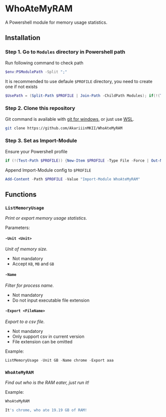 # WhoAteMyRAM
A Powershell module for memory usage statistics.

## Installation

### Step 1. Go to `Modules` directory in Powershell path

Run following command to check path

```Powershell
$env:PSModulePath -Split ";"
```

It is recommended to use defaule `$PROFILE` directory, you need to create one if not exists

```Powershell
$UsePath = (Split-Path $PROFILE | Join-Path -ChildPath Modules); if(!(Test-Path $UsePath)) {New-Item $UsePath -Type Directory -Force | Out-Null}; Set-Location $UsePath
```

### Step 2. Clone this repository

Git command is available with [git for windows](https://gitforwindows.org/), or just use [WSL](https://docs.microsoft.com/en-us/windows/wsl/install-win10).

```bash
git clone https://github.com/AkariiinMKII/WhoAteMyRAM
```

### Step 3. Set as Import-Module

Ensure your Powershell profile

```Powershell
if (!(Test-Path $PROFILE)) {New-Item $PROFILE -Type File -Force | Out-Null}
```

Append Import-Module config to `$PROFILE`

```Powershell
Add-Content -Path $PROFILE -Value "Import-Module WhoAteMyRAM"
```

## Functions

### `ListMemoryUsage`

_Print or export memory usage statistics._

Parameters:

#### `-Unit <Unit>`

_Unit of memory size._

- Not mandatory
- Accept `KB`, `MB` and `GB`


#### `-Name`

_Filter for process name._

- Not mandatory
- Do not input executable file extension

#### `-Export <FileName>`

_Export to a csv file._

- Not mandatory
- Only support csv in current version
- File extension can be omitted

Example:
```Powershell
ListMemoryUsage -Unit GB -Name chrome -Export aaa
```

### `WhoAteMyRAM` 

_Find out who is the RAM eater, just run it!_

Example:
```Powershell
WhoAteMyRAM

It's chrome, who ate 19.19 GB of RAM!
```
